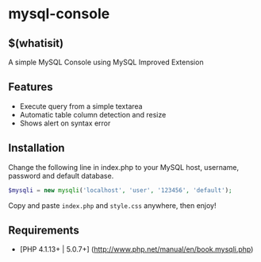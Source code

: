 mysql-console
=============

## $(whatisit) ##
A simple MySQL Console using MySQL Improved Extension

## Features ##
* Execute query from a simple textarea
* Automatic table column detection and resize
* Shows alert on syntax error

## Installation

Change the following line in index.php to your MySQL host, username, password and default database.

```php
$mysqli = new mysqli('localhost', 'user', '123456', 'default');
```

Copy and paste `index.php` and `style.css` anywhere, then enjoy!

## Requirements ##
* [PHP 4.1.13+ | 5.0.7+] (http://www.php.net/manual/en/book.mysqli.php)
